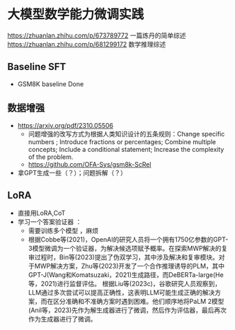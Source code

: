 # 大模型数学能力微调实践
https://zhuanlan.zhihu.com/p/673789772 一篇炼丹的简单综述
https://zhuanlan.zhihu.com/p/681299172 数学推理综述
## Baseline SFT
* GSM8K baseline Done


## 数据增强
* https://arxiv.org/pdf/2310.05506  
  * 问题增强的改写方式为根据人类知识设计的五条规则：Change specific numbers ; Introduce fractions or percentages; Combine multiple concepts; Include a conditional statement; Increase the complexity of the problem.
  * https://github.com/OFA-Sys/gsm8k-ScRel
* 拿GPT生成一些（？）；问题拆解（？）
  
## LoRA
* 直接用LoRA,CoT
* 学习一个答案验证器 ：
  * 需要训练多个模型 ，麻烦
  * 根据Cobbe等(2021)，OpenAI的研究人员将一个拥有1750亿参数的GPT-3模型微调为一个验证器，为解决候选项赋予概率。在探索MWP解决的复审过程时，Bin等(2023)提出了伪双学习，其中涉及解决和复审模块。对于MWP解决方案，Zhu等(2023)开发了一个合作推理诱导的PLM，其中GPT-J(Wang和Komatsuzaki，2021)生成路径，而DeBERTa-large(He等，2021)进行监督评估。 根据Liu等(2023c)，谷歌研究人员观察到，LLM通过多次尝试可以提高正确性，这表明LLM可能生成正确的解决方案，而在区分准确和不准确方案时遇到困难。他们顺序地将PaLM 2模型(Anil等，2023)先作为解生成器进行了微调，然后作为评估器，最后再次作为生成器进行了微调。


